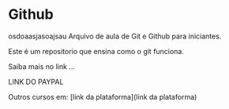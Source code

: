# Github
osdoaasjasoajsau
Arquivo de aula de Git e Github para iniciantes.

Este é um repositorio que ensina como o git funciona.

Saiba mais no link ...

LINK DO PAYPAL

Outros cursos em: [link da plataforma](link da plataforma)
